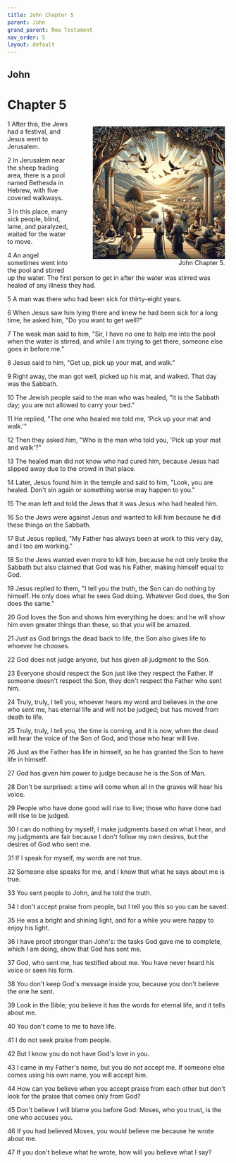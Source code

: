 ```yaml
---
title: John Chapter 5
parent: John
grand_parent: New Testament
nav_order: 5
layout: default
---
```


## John

# Chapter 5

<figure style="float: right; margin-right: 10px;">
    <img src="/assets/Image/John/500/5.jpg" alt="John Chapter 5" style="width: 300px; height: 300px; float: right;padding-left: 10px;"/>
    <figcaption style="clear: both;text-align: right;">John Chapter 5.</figcaption>
</figure>
1 After this, the Jews had a festival, and Jesus went to Jerusalem.

2 In Jerusalem near the sheep trading area, there is a pool named Bethesda in Hebrew, with five covered walkways.

3 In this place, many sick people, blind, lame, and paralyzed, waited for the water to move.

4 An angel sometimes went into the pool and stirred up the water. The first person to get in after the water was stirred was healed of any illness they had.

5 A man was there who had been sick for thirty-eight years.

6 When Jesus saw him lying there and knew he had been sick for a long time, he asked him, "Do you want to get well?"

7 The weak man said to him, "Sir, I have no one to help me into the pool when the water is stirred, and while I am trying to get there, someone else goes in before me."

8 Jesus said to him, "Get up, pick up your mat, and walk."

9 Right away, the man got well, picked up his mat, and walked. That day was the Sabbath.

10 The Jewish people said to the man who was healed, "It is the Sabbath day; you are not allowed to carry your bed."

11 He replied, "The one who healed me told me, 'Pick up your mat and walk.'"

12 Then they asked him, "Who is the man who told you, 'Pick up your mat and walk'?"

13 The healed man did not know who had cured him, because Jesus had slipped away due to the crowd in that place.

14 Later, Jesus found him in the temple and said to him, "Look, you are healed. Don't sin again or something worse may happen to you."

15 The man left and told the Jews that it was Jesus who had healed him.

16 So the Jews were against Jesus and wanted to kill him because he did these things on the Sabbath.

17 But Jesus replied, "My Father has always been at work to this very day, and I too am working."

18 So the Jews wanted even more to kill him, because he not only broke the Sabbath but also claimed that God was his Father, making himself equal to God.

19 Jesus replied to them, "I tell you the truth, the Son can do nothing by himself. He only does what he sees God doing. Whatever God does, the Son does the same."

20 God loves the Son and shows him everything he does: and he will show him even greater things than these, so that you will be amazed.

21 Just as God brings the dead back to life, the Son also gives life to whoever he chooses.

22 God does not judge anyone, but has given all judgment to the Son.

23 Everyone should respect the Son just like they respect the Father. If someone doesn't respect the Son, they don't respect the Father who sent him.

24 Truly, truly, I tell you, whoever hears my word and believes in the one who sent me, has eternal life and will not be judged; but has moved from death to life.

25 Truly, truly, I tell you, the time is coming, and it is now, when the dead will hear the voice of the Son of God, and those who hear will live.

26 Just as the Father has life in himself, so he has granted the Son to have life in himself.

27 God has given him power to judge because he is the Son of Man.

28 Don't be surprised: a time will come when all in the graves will hear his voice.

29 People who have done good will rise to live; those who have done bad will rise to be judged.

30 I can do nothing by myself; I make judgments based on what I hear, and my judgments are fair because I don't follow my own desires, but the desires of God who sent me.

31 If I speak for myself, my words are not true.

32 Someone else speaks for me, and I know that what he says about me is true.

33 You sent people to John, and he told the truth.

34 I don't accept praise from people, but I tell you this so you can be saved.

35 He was a bright and shining light, and for a while you were happy to enjoy his light.

36 I have proof stronger than John's: the tasks God gave me to complete, which I am doing, show that God has sent me.

37 God, who sent me, has testified about me. You have never heard his voice or seen his form.

38 You don't keep God's message inside you, because you don't believe the one he sent.

39 Look in the Bible; you believe it has the words for eternal life, and it tells about me.

40 You don't come to me to have life.

41 I do not seek praise from people.

42 But I know you do not have God's love in you.

43 I came in my Father's name, but you do not accept me. If someone else comes using his own name, you will accept him.

44 How can you believe when you accept praise from each other but don't look for the praise that comes only from God?

45 Don't believe I will blame you before God: Moses, who you trust, is the one who accuses you.

46 If you had believed Moses, you would believe me because he wrote about me.

47 If you don't believe what he wrote, how will you believe what I say?


